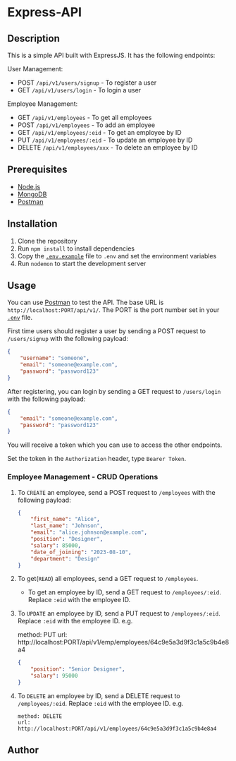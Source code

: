 # Express-API

## Description

This is a simple API built with ExpressJS. It has the following endpoints:

User Management:

-   POST `/api/v1/users/signup` - To register a user
-   GET `/api/v1/users/login` - To login a user

Employee Management:

-   GET `/api/v1/employees` - To get all employees
-   POST `/api/v1/employees` - To add an employee
-   GET `/api/v1/employees/:eid` - To get an employee by ID
-   PUT `/api/v1/employees/:eid` - To update an employee by ID
-   DELETE `/api/v1/employees/xxx` - To delete an employee by ID

## Prerequisites

-   [Node.js](https://nodejs.org/en/download/)
-   [MongoDB](https://www.mongodb.com/try/download/community)
-   [Postman](https://www.postman.com/downloads/)

## Installation

1. Clone the repository
2. Run `npm install` to install dependencies
3. Copy the [`.env.example`](.env.example) file to `.env` and set the environment variables
4. Run `nodemon` to start the development server

## Usage

You can use [Postman](https://www.postman.com/downloads/) to test the API. The base URL is `http://localhost:PORT/api/v1/`. The PORT is the port number set in your [`.env`](.env#L1) file.

First time users should register a user by sending a POST request to `/users/signup` with the following payload:

```json
{
    "username": "someone",
    "email": "someone@example.com",
    "password": "password123"
}
```

After registering, you can login by sending a GET request to `/users/login` with the following payload:

```json
{
    "email": "someone@example.com",
    "password": "password123"
}
```

You will receive a token which you can use to access the other endpoints.

Set the token in the `Authorization` header, type `Bearer Token`.

### Employee Management - CRUD Operations

1.  To `CREATE` an employee, send a POST request to `/employees` with the following payload:

    ```json
    {
        "first_name": "Alice",
        "last_name": "Johnson",
        "email": "alice.johnson@example.com",
        "position": "Designer",
        "salary": 85000,
        "date_of_joining": "2023-08-10",
        "department": "Design"
    }
    ```

2.  To get(`READ`) all employees, send a GET request to `/employees`.

    -   To get an employee by ID, send a GET request to `/employees/:eid`. Replace `:eid` with the employee ID.

3.  To `UPDATE` an employee by ID, send a PUT request to `/employees/:eid`. Replace `:eid` with the employee ID. e.g.

    method: PUT
    url: http://localhost:PORT/api/v1/emp/employees/64c9e5a3d9f3c1a5c9b4e8a4

    ```json
    {
        "position": "Senior Designer",
        "salary": 95000
    }
    ```

4.  To `DELETE` an employee by ID, send a DELETE request to `/employees/:eid`. Replace `:eid` with the employee ID. e.g.

        method: DELETE
        url: http://localhost:PORT/api/v1/employees/64c9e5a3d9f3c1a5c9b4e8a4

## Author
